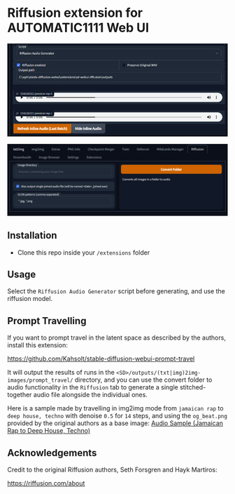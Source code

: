 # Riffusion extension for AUTOMATIC1111 Web UI

![Screenshot](/static/screenshot-0.png)

![Screenshot](/static/screenshot-1.png)

## Installation

- Clone this repo inside your `/extensions` folder

## Usage

Select the `Riffusion Audio Generator` script before generating, and use the riffusion model.

## Prompt Travelling

If you want to prompt travel in the latent space as described by the authors, install this extension:

https://github.com/Kahsolt/stable-diffusion-webui-prompt-travel

It will output the results of runs in the `<SD>/outputs/(txt|img)2img-images/prompt_travel/` directory, and you can use the convert folder to audio functionality in the `Riffusion` tab to generate a single stitched-together audio file alongside the individual ones.

Here is a sample made by travelling in img2img mode from `jamaican rap` to `deep house, techno` with denoise `0.5` for `14` steps, and using the `og_beat.png` provided by the original authors as a base image:
[Audio Sample (Jamaican Rap to Deep House, Techno)](/static/sample-0.mp3)

## Acknowledgements

Credit to the original Riffusion authors, Seth Forsgren and Hayk Martiros:

https://riffusion.com/about
